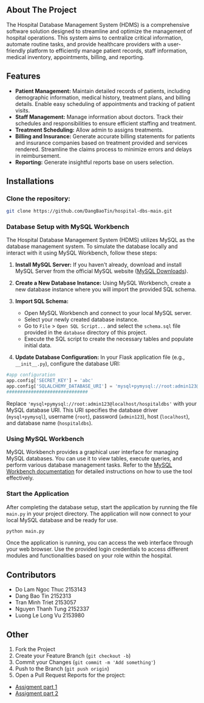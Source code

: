 ## About The Project
The Hospital Database Management System (HDMS) is a comprehensive software solution designed to streamline and optimize the management of hospital operations. This system aims to centralize critical information, automate routine tasks, and provide healthcare providers with a user-friendly platform to efficiently manage patient records, staff information, medical inventory, appointments, billing, and reporting.

## Features
* **Patient Management:** Maintain detailed records of patients, including demographic information, medical history, treatment plans, and billing details. Enable easy scheduling of appointments and tracking of patient visits.
* **Staff Management:** Manage information about doctors. Track their schedules and responsibilities to ensure efficient staffing and treatment.
* **Treatment Scheduling:** Allow admin to assigns treatments.
* **Billing and Insurance:** Generate accurate billing statements for patients and insurance companies based on treatment provided and services rendered. Streamline the claims process to minimize errors and delays in reimbursement.
* **Reporting:** Generate insightful reports base on users selection.

## Installations
### Clone the repository:
```bash
git clone https://github.com/DangBaoTin/hospital-dbs-main.git
```

### Database Setup with MySQL Workbench

The Hospital Database Management System (HDMS) utilizes MySQL as the database management system. To simulate the database locally and interact with it using MySQL Workbench, follow these steps:

1. **Install MySQL Server:**
If you haven't already, download and install MySQL Server from the official MySQL website ([MySQL Downloads](https://dev.mysql.com/downloads/)).

2. **Create a New Database Instance:**
Using MySQL Workbench, create a new database instance where you will import the provided SQL schema.

3. **Import SQL Schema:**
   - Open MySQL Workbench and connect to your local MySQL server.
   - Select your newly created database instance.
   - Go to `File` > `Open SQL Script...` and select the `schema.sql` file provided in the `database` directory of this project.
   - Execute the SQL script to create the necessary tables and populate initial data.

4. **Update Database Configuration:**
In your Flask application file (e.g., `__init__.py`), configure the database URI:

```python
#app configuration
app.config['SECRET_KEY'] = 'abc'
app.config['SQLALCHEMY_DATABASE_URI'] = 'mysql+pymysql://root:admin123@localhost/hospitaldbs'
##############################
```
Replace `'mysql+pymysql://root:admin123@localhost/hospitaldbs'` with your MySQL database URI. This URI specifies the database driver (`mysql+pymysql`), username (`root`), password (`admin123`), host (`localhost`), and database name (`hospitaldbs`).

### Using MySQL Workbench

MySQL Workbench provides a graphical user interface for managing MySQL databases. You can use it to view tables, execute queries, and perform various database management tasks. Refer to the [MySQL Workbench documentation](https://dev.mysql.com/doc/workbench/en/) for detailed instructions on how to use the tool effectively.

### Start the Application
After completing the database setup, start the application by running the file `main.py` in your project directory. The application will now connect to your local MySQL database and be ready for use.
```bash
python main.py
```
Once the application is running, you can access the web interface through your web browser. Use the provided login credentials to access different modules and functionalities based on your role within the hospital.

## Contributors
- Do Lam Ngoc Thuc 2153143
- Dang Bao Tin 2152313
- Tran Minh Triet 2153057
- Nguyen Thanh Tung 2152337
- Luong Le Long Vu 2153980

## Other
1. Fork the Project
2. Create your Feature Branch (`git checkout -b`)
3. Commit your Changes (`git commit -m 'Add something'`)
4. Push to the Branch (`git push origin`)
5. Open a Pull Request
Reports for the project:
* [Assigment part 1](https://drive.google.com/file/d/1nUGYE8axfoUVVmkqkpxrLnAh4Zigu4rf/view?usp=sharing)
* [Assigment part 2](https://drive.google.com/file/d/1v9-7xxb1KDfdZg6NAubUWlaVmUL8fcnG/view?usp=sharing)